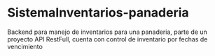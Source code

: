 # SistemaInventarios-panaderia
Backend para manejo de inventarios para una panaderia, parte de un proyecto API RestFull, cuenta con control de inventario por fechas de vencimiento 

